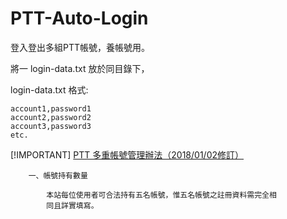 # PTT-Auto-Login
登入登出多組PTT帳號，養帳號用。


將一 login-data.txt 放於同目錄下，

login-data.txt 格式:
~~~~
account1,password1
account2,password2
account3,password3
etc.
~~~~



 [!IMPORTANT]
[PTT 多重帳號管理辦法（2018/01/02修訂）](https://www.ptt.cc/man/PttNewhand/D8DE/M.1514917014.A.B7A.html)

        一、帳號持有數量

            本站每位使用者可合法持有五名帳號，惟五名帳號之註冊資料需完全相
            同且詳實填寫。



